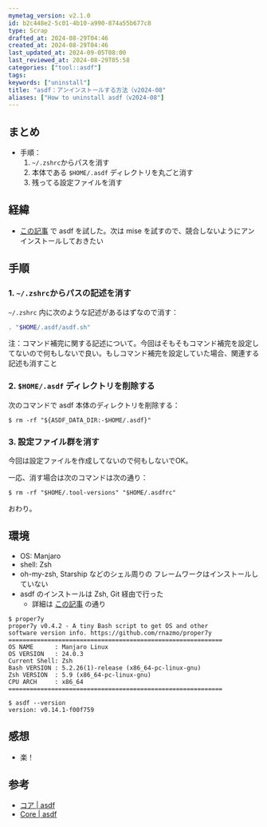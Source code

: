 ```yaml
---
mymetag_version: v2.1.0
id: b2c448e2-5c01-4b10-a990-874a55b677c8
type: Scrap
drafted_at: 2024-08-29T04:46
created_at: 2024-08-29T04:46
last_updated_at: 2024-09-05T08:00
last_reviewed_at: 2024-08-29T05:58
categories: ["tool::asdf"]
tags:
keywords: ["uninstall"]
title: "asdf：アンインストールする方法（v2024-08"
aliases: ["How to uninstall asdf（v2024-08"]
---
```


## まとめ

- 手順：
    1. `~/.zshrc`からパスを消す
    2. 本体である `$HOME/.asdf` ディレクトリを丸ごと消す
    3. 残ってる設定ファイルを消す

## 経緯

- [この記事](./2e138b3d-d904-4140-93aa-d4ddc8c8a540.md) で asdf を試した。次は mise を試すので、競合しないようにアンインストールしておきたい

## 手順

### 1. `~/.zshrc`からパスの記述を消す

`~/.zshrc` 内に次のような記述があるはずなので消す：

```zsh
. "$HOME/.asdf/asdf.sh"
```

注：コマンド補完に関する記述について。今回はそもそもコマンド補完を設定してないので何もしないで良い。もしコマンド補完を設定していた場合、関連する記述も消すこと

### 2. `$HOME/.asdf` ディレクトリを削除する

次のコマンドで asdf 本体のディレクトリを削除する：

```console
$ rm -rf "${ASDF_DATA_DIR:-$HOME/.asdf}"
```

### 3. 設定ファイル群を消す

今回は設定ファイルを作成してないので何もしないでOK。

一応、消す場合は次のコマンドは次の通り：

```console
$ rm -rf "$HOME/.tool-versions" "$HOME/.asdfrc"
```

おわり。

## 環境

- OS: Manjaro
- shell: Zsh
- oh-my-zsh, Starship などのシェル周りの フレームワークはインストールしていない
- asdf のインストールは Zsh, Git 経由で行った
    - 詳細は [この記事](./2e138b3d-d904-4140-93aa-d4ddc8c8a540.md) の通り

```console
$ proper7y
proper7y v0.4.2 - A tiny Bash script to get OS and other
software version info. https://github.com/rnazmo/proper7y
============================================================
OS NAME      : Manjaro Linux
OS VERSION   : 24.0.3
Current Shell: Zsh
Bash VERSION : 5.2.26(1)-release (x86_64-pc-linux-gnu)
Zsh VERSION  : 5.9 (x86_64-pc-linux-gnu)
CPU ARCH     : x86_64
============================================================

$ asdf --version
version: v0.14.1-f00f759
```

## 感想

- 楽！

## 参考

- [コア | asdf](https://asdf-vm.com/ja-jp/manage/core.html#%E3%82%A2%E3%83%B3%E3%82%A4%E3%83%B3%E3%82%B9%E3%83%88%E3%83%BC%E3%83%AB)
- [Core | asdf](https://asdf-vm.com/manage/core.html#uninstall)
